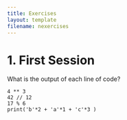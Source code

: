```yaml
---
title: Exercises
layout: template
filename: nexercises
--- 
```


# 1. First Session

What is the output of each line of code?

```
4 ** 3
42 // 12
17 % 6
print('b'*2 + 'a'*1 + 'c'*3 )
```

